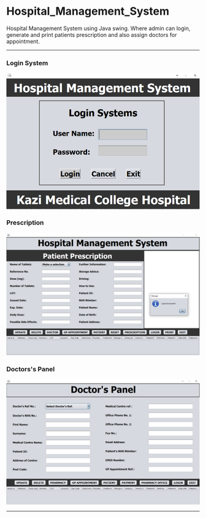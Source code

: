 # Hospital_Management_System
Hospital Management System using Java swing. Where admin can login, generate and print patients prescription and also assign doctors for appointment.


---

### Login System

![Landing Page](https://github.com/TaneemKazi/Hospital_Management_System/blob/main/Screenshots/Login.PNG)

### Prescription

![Registration Page](https://github.com/TaneemKazi/Hospital_Management_System/blob/main/Screenshots/Prescription.PNG)

### Doctors's Panel

![Teachers Module](https://github.com/TaneemKazi/Hospital_Management_System/blob/main/Screenshots/Doctors%20Panel.PNG)

---
